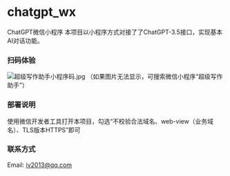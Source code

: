 # chatgpt_wx
ChatGPT微信小程序
本项目以小程序方式对接了了ChatGPT-3.5接口，实现基本AI对话功能。
### 扫码体验
![超级写作助手小程序码.jpg](https://chatwx.crazystone.work/chat/static/%E8%B6%85%E7%BA%A7%E5%86%99%E4%BD%9C%E5%8A%A9%E6%89%8B%E5%B0%8F%E7%A8%8B%E5%BA%8F%E7%A0%81.jpg)
（如果图片无法显示，可搜索微信小程序“超级写作助手”）
### 部署说明
使用微信开发者工具打开本项目，勾选“不校验合法域名、web-view（业务域名）、TLS版本HTTPS”即可

### 联系方式
Email: iv2013@qq.com
